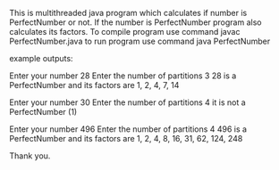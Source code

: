 This is multithreaded java program which calculates if number is PerfectNumber or not. If the number is PerfectNumber program also calculates its factors.
To compile program use command javac PerfectNumber.java
to run program use command  java PerfectNumber

example outputs:

Enter your number
28
Enter the number of partitions
3
28 is a PerfectNumber and its factors are 1, 2, 4, 7, 14


Enter your number
30
Enter the number of partitions
4
it is not a PerfectNumber (1)


Enter your number
496
Enter the number of partitions
4
496 is a PerfectNumber and its factors are 1, 2, 4, 8, 16, 31, 62, 124, 248


Thank you.
